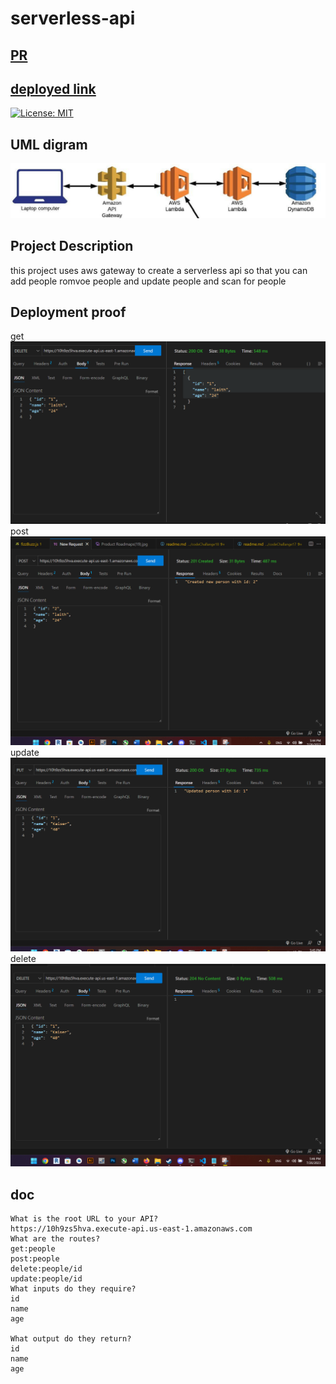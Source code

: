 # serverless-api
## [PR]()
## [deployed link](https://10h9zs5hva.execute-api.us-east-1.amazonaws.com)



[![License: MIT](https://img.shields.io/badge/License-MIT-yellow.svg)](https://opensource.org/licenses/MIT)
## UML digram
![dad](./9-Figure1-1.png)
## Project Description

this project uses aws gateway to create a serverless api so that you can add people    romvoe people and update people and scan for people 
## Deployment proof
get
![dad](./POST.png)
post
![dad](./REALPOST.png)
update
![dad](./update.png)
delete
![dad](./delet.png)




 ## doc
  
    What is the root URL to your API?
    https://10h9zs5hva.execute-api.us-east-1.amazonaws.com
    What are the routes?
    get:people
    post:people
    delete:people/id
    update:people/id
    What inputs do they require?
    id 
    name 
    age

    What output do they return?
    id 
    name 
    age

